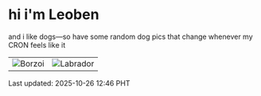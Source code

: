 # hi i'm Leoben

and i like dogs—so have some random dog pics that change whenever my CRON feels like it

|  |  |
|--------|----------|
| ![Borzoi](https://random-dog-vercel.vercel.app/api/random-borzoi?v=1761453975) | ![Labrador](https://random-dog-vercel.vercel.app/api/random-labrador?v=1761453975) |

Last updated: 2025-10-26 12:46 PHT
